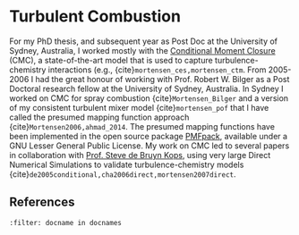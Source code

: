 # Turbulent Combustion

For my PhD
thesis, and subsequent year as Post Doc at the University of Sydney, Australia,
I worked mostly with the [Conditional Moment Closure](http://www.sciencedirect.com/science/article/pii/S0360128599000064) (CMC), a
state-of-the-art model that is used to capture turbulence-chemistry
interactions (e.g., {cite}`mortensen_ces,mortensen_ctm`. From 2005-2006 I had the great honour of working with Prof. Robert W. Bilger as a Post Doctoral research fellow at the University of Sydney,
Australia. In Sydney I worked on CMC for spray combustion {cite}`Mortensen_Bilger` and a
version of my consistent turbulent mixer model
{cite}`mortensen_pof` that I have called the
presumed mapping function approach {cite}`Mortensen2006,ahmad_2014`. The
presumed mapping functions have been implemented in the open source package
[PMFpack](http://launchpad.net/pmfpack), available under a GNU Lesser General Public License.
 My work on CMC led to several papers in collaboration with [Prof. Steve de Bruyn
Kops](https://mie.umass.edu/faculty/stephen-de-bruyn-kops), using very large Direct Numerical Simulations to validate
turbulence-chemistry models {cite}`de2005conditional,cha2006direct,mortensen2007direct`.

## References

```{bibliography} ../../references.bib
:filter: docname in docnames
```
